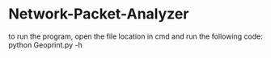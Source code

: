 # Network-Packet-Analyzer
to run the program, open the file location in cmd and run the following code:
python Geoprint.py -h
